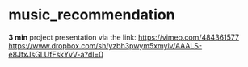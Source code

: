 # music_recommendation

**3 min** project presentation via the link: https://vimeo.com/484361577
https://www.dropbox.com/sh/yzbh3pwym5xmylv/AAALS-e8JtxJsGLUfFskYvV-a?dl=0
